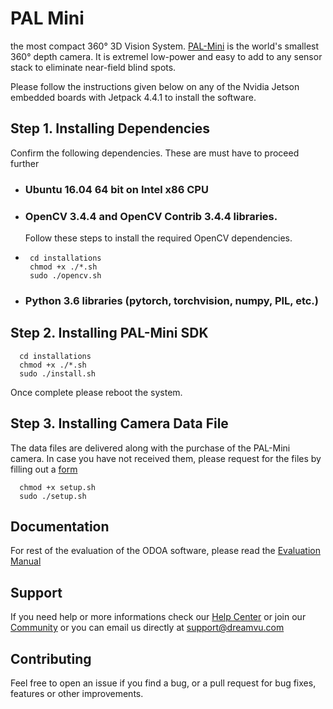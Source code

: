 # PAL Mini
the most compact 360° 3D Vision System. [PAL-Mini](https://dreamvu.com/pal-mini/) is the world's smallest 360° depth camera. It is extremel low-power and easy to add to any sensor stack to eliminate near-field blind spots.  

Please follow the instructions given below on any of the Nvidia Jetson embedded boards with Jetpack 4.4.1 to install the software.

## Step 1. Installing Dependencies 
Confirm the following dependencies. These are must have to proceed further

- ### Ubuntu 16.04 64 bit on Intel x86 CPU
- ### OpenCV 3.4.4 and OpenCV Contrib 3.4.4 libraries. 
  Follow these steps to install the required OpenCV dependencies. 
-      cd installations
       chmod +x ./*.sh
       sudo ./opencv.sh

- ### Python 3.6 libraries (pytorch, torchvision, numpy, PIL, etc.)

## Step 2. Installing PAL-Mini SDK
      cd installations
      chmod +x ./*.sh
      sudo ./install.sh 

Once complete please reboot the system.

## Step 3. Installing Camera Data File 
The data files are delivered along with the purchase of the PAL-Mini camera. In case you have not received them, please request for the files by filling out a [form](https://support.dreamvu.com/portal/en/newticket)

      chmod +x setup.sh
      sudo ./setup.sh
      
## Documentation 
For rest of the evaluation of the ODOA software, please read the [Evaluation Manual](https://github.com/DreamVu/PAL-Mini/blob/Ubuntu-16.04/docs/PAL%20Mini%20Documentation.pdf)

## Support 
If you need help or more informations check our [Help Center](https://support.dreamvu.com/portal/en/home) or join our [Community](https://support.dreamvu.com/portal/en/community/dreamvu-inc) or you can email us directly at support@dreamvu.com 

## Contributing
Feel free to open an issue if you find a bug, or a pull request for bug fixes, features or other improvements.
